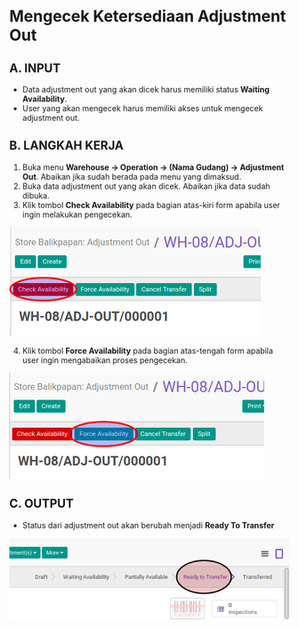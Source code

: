 # Mengecek Ketersediaan Adjustment Out

## A. INPUT

* Data adjustment out yang akan dicek harus memiliki status **Waiting Availability**.
* User yang akan mengecek harus memiliki akses untuk mengecek adjustment out.

## B. LANGKAH KERJA

1. Buka menu **Warehouse -> Operation -> (Nama Gudang) -> Adjustment Out**. Abaikan jika sudah berada
pada menu yang dimaksud.
2. Buka data adjustment out yang akan dicek. Abaikan jika data sudah dibuka.
3. Klik tombol **Check Availability** pada bagian atas-kiri form apabila user ingin melakukan pengecekan.

![](../../img/adjustment-out/tombol-check.png)

4. Klik tombol **Force Availability** pada bagian atas-tengah form apabila user ingin mengabaikan proses pengecekan.

![](../../img/adjustment-out/tombol-force.png)

## C. OUTPUT

* Status dari adjustment out akan berubah menjadi **Ready To Transfer**

![](../../img/adjustment-out/status-ready-to-transfer.png)
